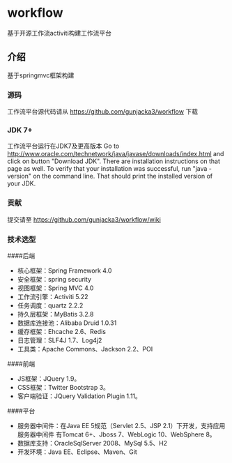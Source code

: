 # workflow
基于开源工作流activiti构建工作流平台

## 介绍

基于springmvc框架构建

### 源码

工作流平台源代码请从 https://github.com/gunjacka3/workflow 下载

### JDK 7+

工作流平台运行在JDK7及更高版本 Go to http://www.oracle.com/technetwork/java/javase/downloads/index.html and click on button "Download JDK".  There are installation instructions on that page as well. To verify that your installation was successful, run "java -version" on the command line.  That should print the installed version of your JDK.

### 贡献

提交请至 https://github.com/gunjacka3/workflow/wiki

### 技术选型

####后端
+ 核心框架：Spring Framework 4.0
+ 安全框架：spring security
+ 视图框架：Spring MVC 4.0
+ 工作流引擎：Activiti 5.22
+ 任务调度：quartz 2.2.2
+ 持久层框架：MyBatis 3.2.8
+ 数据库连接池：Alibaba Druid 1.0.31
+ 缓存框架：Ehcache 2.6、Redis
+ 日志管理：SLF4J 1.7、Log4j2
+ 工具类：Apache Commons、Jackson 2.2、POI

####前端
+ JS框架：JQuery 1.9。
+ CSS框架：Twitter Bootstrap 3。
+ 客户端验证：JQuery Validation Plugin 1.11。

####平台
+ 服务器中间件：在Java EE 5规范（Servlet 2.5、JSP 2.1）下开发，支持应用服务器中间件
有Tomcat 6+、Jboss 7、WebLogic 10、WebSphere 8。
+ 数据库支持：OracleSqlServer 2008、MySql 5.5、H2
+ 开发环境：Java EE、Eclipse、Maven、Git
